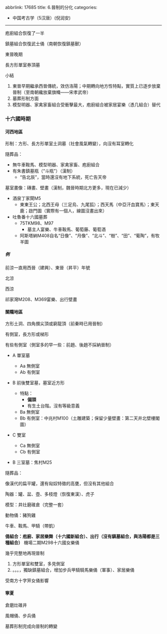 abbrlink: 17685
title: 6.晉制的分化
categories:
  - 中国考古学（5汉唐）(倪润安)
---
庖廚組合恢復了一半

鎮墓組合恢復武士俑（南朝恢復鎮墓獸）

東晉晚期

長方形單室券頂墓

小結

1. 東晉早期繼承西晉傳統，效仿洛陽；中期轉向地方性特點，實質上已逐步放棄晉制（至南朝纔放棄旗幟——宋孝武帝）
2. 墓葬形制方面
3. 模型明器、家禽家畜組合受衝擊最大，庖廚組合被家居宴樂（憑几組合）替代

### 十六國時期

#### 河西地區

形制：方形、長方形單室土洞墓（社會風氣轉變），向沒有耳室轉化

隨葬品：

- 無牛車鞍馬、模型明器、家禽家畜、庖廚組合
- 有朱書鎮墓瓶（“斗瓶”）（漢制）
	- “告北辰”，當時還沒有地下系統，死亡告天帝

墓室畫像：磚畫、壁畫（漢制，魏晉時期北方更多，現在已減少）


- 酒泉丁家閘M5
	- 東東王公；北西王母（三足烏、九尾狐）；西天馬（中亞汗血寶馬）；東天鹿；啟門圖（實際有一個人，線圖沒畫出來）
- 吐魯番十六國墓葬
	- 75TKM98、M97
		- 墓主人宴樂、牛車鞍馬、葡萄藤、葡萄酒
	- 阿斯塔納M408自名“日像”、“月像”、“北斗”、“樹”、“田”、“葡陶”，有牧羊圖

##### 例

前涼一直用西晉（建興）、東晉（昇平）年號

北涼

西涼

祁家灣M208、M369宴樂、出行壁畫

#### 關隴地區

方形土洞、四角攅尖頂或窮龍頂（前秦時已用晉制）

有側室，長方形或梯形

有些有側室（側室多的早一些：前趙、後趙不採納晉制）

- A 單室墓
	- Aa 無側室
	- Ab 有側室
- B 前後雙室墓，墓室近方形
	- 特點：
		- **偏頭**
		- 有生土台階。沒有等級意義
	- Ba 無側室
	- Bb 有側室：中兆村M100（土雕建築；保留少量壁畫：第二天井北壁樓閣圖）
- C 雙室
	- Ca 無側室
	- Cb 有側室


- B 三室墓：焦村M25

隨葬品：

像漢代的扁平罐，還有匈奴特徵的高甕，但沒有其他組合

陶器：罐、盆、壺、多枝燈（恢復東漢）、虎子

模型：井灶磨碓倉（完整一套）

動物俑：豬狗雞

牛車、鞍馬、甲騎（帶凱）

**俑組合：庖廚、家居樂舞（十六國新組合）、出行（沒有鎮墓組合，與洛陽都是三種組合）** 機場二期M298十六國女樂俑

幾乎完整地再現晉制

1. 方形單室和雙室，多見側室
2. 。。。，獨缺鎮墓組合，增加步兵甲騎騎馬樂俑（軍事）、家居樂俑

受南方十字笄女俑影響

#### 寧夏

倉磨灶碓井

風帽俑、步兵俑

墓葬形制完成向晉制的轉變
